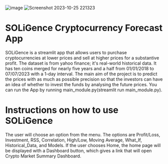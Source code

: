 ![image](https://github.com/khadidja2023M/crypto/assets/123754339/db696b4f-68b9-4ec7-b496-aaceecb93fa3)
![Screenshot 2023-10-25 221323](https://github.com/khadidja2023M/crypto/assets/123754339/71b337f3-2238-4969-a0ec-6310f4fa0532)

# SOLiGence Cryptocurrency Forecast App
SOLiGence is a streamlit app that allows users to purchase cryptocurrencies at lower prices and sell at higher prices for a substantive profit. 
The dataset is from yahoo finance; it's real-world historical data. It has ten coins merged for nearly five years and a half from 01/01/2018 to 07/07/2023 with a 1-day interval.
The main aim of the project is to predict the prices with as much as possible precision so that the investors can have an idea of whether to invest the funds by analysing the future prices.
You can run the App by running main_module.py(streamlit run main_module.py).
# Instructions on how to use SOLiGence
The user will choose an option from the menu.
The options are Profit/Loss, Investment, RSS, Correlation, High/Low, Moving Average, What_If, Historical_Data, and Models.
If the user chooses Home, the home page will be displayed with a Dashboard button, which gives a link that will open Crypto Market Summary Dashboard.
